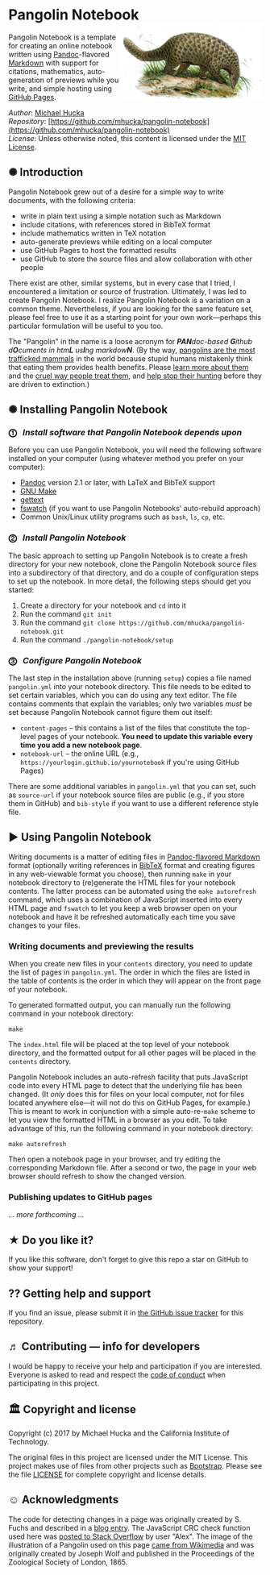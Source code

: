 Pangolin Notebook<img width="280px" title="Illustration of Pangolin by Joseph Wolf, 1865, Proceedings of the Zoological Society of London" align="right" src=".graphics/pangolin-sm.jpg">
================

Pangolin Notebook is a template for creating an online notebook written using [Pandoc](https://pandoc.org)-flavored [Markdown](https://pandoc.org/MANUAL.html) with support for citations, mathematics, auto-generation of previews while you write, and simple hosting using [GitHub Pages](https://pages.github.com).

*Author*:      [Michael Hucka](http://github.com/mhucka)<br>
*Repository*:   [https://github.com/mhucka/pangolin-notebook](https://github.com/mhucka/pangolin-notebook)<br>
*License*:      Unless otherwise noted, this content is licensed under the [MIT License](https://opensource.org/licenses/MIT).

✺ Introduction
-------------

Pangolin Notebook grew out of a desire for a simple way to write documents, with the following criteria:

* write in plain text using a simple notation such as Markdown
* include citations, with references stored in BibTeX format
* include mathematics written in TeX notation
* auto-generate previews while editing on a local computer
* use GitHub Pages to host the formatted results
* use GitHub to store the source files and allow collaboration with other people

There exist are other, similar systems, but in every case that I tried, I encountered a limitation or source of frustration.  Ultimately, I was led to create Pangolin Notebook.  I realize Pangolin Notebook is a variation on a common theme.  Nevertheless, if you are looking for the same feature set, please feel free to use it as a starting point for your own work&mdash;perhaps this particular formulation will be useful to you too.

The "Pangolin" in the name is a loose acronym for _**PAN**doc-based **G**ithub d**O**cuments in htm**L** us**I**ng markdow**N**_.  (By the way, [pangolins are the most trafficked mammals](https://www.economist.com/news/science-and-technology/21736108-help-though-may-be-coming-some-natures-weirdest-mammals-are-some-most) in the world because stupid humans mistakenly think that eating them provides health benefits.  Please [learn more about them](http://video.nationalgeographic.com/video/short-film-showcase/the-tragic-tale-of-a-pangolin-the-worlds-most-trafficked-animal) and the [cruel way people treat them](https://en.wikipedia.org/wiki/Pangolin_trade#Black_market), and [help stop their hunting](http://savepangolins.org/help/) before they are driven to extinction.)

✺ Installing Pangolin Notebook
------------------------------

### ⓵&nbsp;&nbsp; _Install software that Pangolin Notebook depends upon_

Before you can use Pangolin Notebook, you will need the following software installed on your computer (using whatever method you prefer on your computer):

* [Pandoc](https://pandoc.org) version 2.1 or later, with LaTeX and BibTeX support
* [GNU Make](https://www.gnu.org/software/make/)
* [gettext](https://www.gnu.org/software/gettext/)
* [fswatch](https://github.com/emcrisostomo/fswatch) (if you want to use Pangolin Notebooks' auto-rebuild approach)
* Common Unix/Linux utility programs such as `bash`, `ls`, `cp`, etc. 

### ⓶&nbsp;&nbsp; _Install Pangolin Notebook_

The basic approach to setting up Pangolin Notebook is to create a fresh directory for your new notebook, clone the Pangolin Notebook source files into a subdirectory of that directory, and do a couple of configuration steps to set up the notebook.  In more detail, the following steps should get you started:

1. Create a directory for your notebook and `cd` into it
2. Run the command `git init`
3. Run the command `git clone https://github.com/mhucka/pangolin-notebook.git`
4. Run the command `./pangolin-notebook/setup`

### ⓷&nbsp;&nbsp; _Configure Pangolin Notebook_

The last step in the installation above (running `setup`) copies a file named `pangolin.yml` into your notebook directory.  This file needs to be edited to set certain variables, which you can do using any text editor.  The file contains comments that explain the variables; only two variables _must_ be set because Pangolin Notebook cannot figure them out itself:

* `content-pages` &ndash; this contains a list of the files that constitute the top-level pages of your notebook.  **You need to update this variable every time you add a new notebook page**.
* `notebook-url` &ndash; the online URL (e.g., `https://yourlogin.github.io/yournotebook` if you're using GitHub Pages)

There are some additional variables in `pangolin.yml` that you can set, such as `source-url` if your notebook source files are public (e.g., if you store them in GitHub) and `bib-style` if you want to use a different reference style file.


► Using Pangolin Notebook
------------------------

Writing documents is a matter of editing files in [Pandoc-flavored Markdown](https://pandoc.org/MANUAL.html) format (optionally writing references in [BibTeX](http://www.bibtex.org/Format) format and creating figures in any web-viewable format you choose), then running `make` in your notebook directory to (re)generate the HTML files for your notebook contents.  The latter process can be automated using the `make autorefresh` command, which uses a combination of JavaScript inserted into every HTML page and `fswatch` to let you keep a web browser open on your notebook and have it be refreshed automatically each time you save changes to your files.

### Writing documents and previewing the results

When you create new files in your `contents` directory, you need to update the list of pages in `pangolin.yml`.  The order in which the files are listed in the table of contents is the order in which they will appear on the front page of your notebook.

To generated formatted output, you can manually run the following command in your notebook directory:

```
make
```

The `index.html` file will be placed at the top level of your notebook directory, and the formatted output for all other pages will be placed in the `contents` directory.

Pangolin Notebook includes an auto-refresh facility that puts JavaScript code into every HTML page to detect that the underlying file has been changed. (It _only_ does this for files on your local computer, not for files located anywhere else&mdash;it will not do this on GitHub Pages, for example.)  This is meant to work in conjunction with a simple auto-re-`make` scheme to let you view the formatted HTML in a browser as you edit.  To take advantage of this, run the following command in your notebook directory:

```
make autorefresh
```

Then open a notebook page in your browser, and try editing the corresponding Markdown file.  After a second or two, the page in your web browser should refresh to show the changed version.


### Publishing updates to GitHub pages

_... more forthcoming ..._


★ Do you like it?
------------------

If you like this software, don't forget to give this repo a star on GitHub to show your support!

⁇ Getting help and support
--------------------------

If you find an issue, please submit it in [the GitHub issue tracker](https://github.com/mhucka/pangolin-notebook/issues) for this repository.


♬ Contributing &mdash; info for developers
------------------------------------------

I would be happy to receive your help and participation if you are interested.  Everyone is asked to read and respect the [code of conduct](CONDUCT.md) when participating in this project.


🏛 Copyright and license
---------------------

Copyright (c) 2017 by Michael Hucka and the California Institute of
Technology.

The original files in this project are licensed under the MIT License.  This project makes use of files from other projects such as [Bootstrap](http://bootstrapdocs.com/v3.0.1/docs/).  Please see the file [LICENSE](LICENSE) for complete copyright and license details.


☺ Acknowledgments
-----------------------

The code for detecting changes in a page was originally created by S. Fuchs and described in a [blog entry](https://kiwidev.wordpress.com/2011/07/14/auto-reload-page-if-html-changed/).  The JavaScript CRC check function used here was [posted to Stack Overflow](https://stackoverflow.com/a/18639999/743730) by user "Alex".  The image of the illustration of a Pangolin used on this page [came from Wikimedia](https://commons.wikimedia.org/wiki/File:PholidotusAfricanusWolf.jpg) and was originally created by Joseph Wolf and published in the Proceedings of the Zoological Society of London, 1865.
